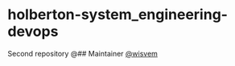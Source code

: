 # holberton-system_engineering-devops
Second repository 
@## Maintainer
[@wisvem](https://github.com/wisvem)
